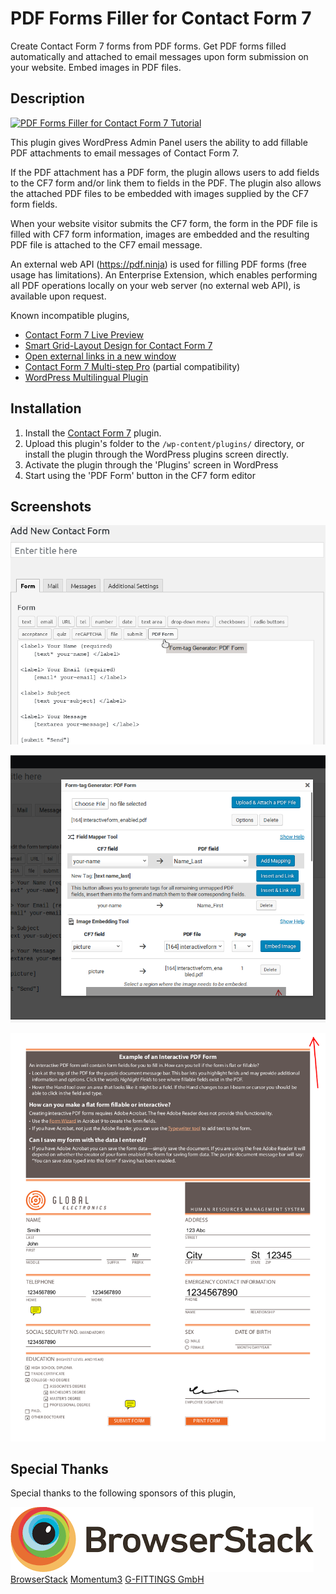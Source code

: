 # PDF Forms Filler for Contact Form 7

Create Contact Form 7 forms from PDF forms.  Get PDF forms filled automatically and attached to email messages upon form submission on your website.  Embed images in PDF files.

## Description

[![PDF Forms Filler for Contact Form 7 Tutorial](https://img.youtube.com/vi/jy84xqnj0Zk/0.jpg)](https://www.youtube.com/watch?v=jy84xqnj0Zk "PDF Forms Filler for Contact Form 7 Tutorial")

This plugin gives WordPress Admin Panel users the ability to add fillable PDF attachments to email messages of Contact Form 7.

If the PDF attachment has a PDF form, the plugin allows users to add fields to the CF7 form and/or link them to fields in the PDF.  The plugin also allows the attached PDF files to be embedded with images supplied by the CF7 form fields.

When your website visitor submits the CF7 form, the form in the PDF file is filled with CF7 form information, images are embedded and the resulting PDF file is attached to the CF7 email message.

An external web API (https://pdf.ninja) is used for filling PDF forms (free usage has limitations).  An Enterprise Extension, which enables performing all PDF operations locally on your web server (no external web API), is available upon request.

Known incompatible plugins,
* [Contact Form 7 Live Preview](https://wordpress.org/plugins/cf7-live-preview/)
* [Smart Grid-Layout Design for Contact Form 7](https://wordpress.org/plugins/cf7-grid-layout/)
* [Open external links in a new window](https://wordpress.org/plugins/open-external-links-in-a-new-window/)
* [Contact Form 7 Multi-step Pro](https://codecanyon.net/item/contact-form-7-multistep-pro/19635969) (partial compatibility)
* [WordPress Multilingual Plugin](https://wpml.org/)

## Installation

1. Install the [Contact Form 7](https://wordpress.org/plugins/contact-form-7) plugin.
2. Upload this plugin's folder to the `/wp-content/plugins/` directory, or install the plugin through the WordPress plugins screen directly.
3. Activate the plugin through the 'Plugins' screen in WordPress
4. Start using the 'PDF Form' button in the CF7 form editor

## Screenshots

![PDF Form button is available to access PDF attachments interface](assets/screenshot-1.png?raw=true)

![Form-tag Generator interface that allows users to upload and attach PDF files and generate tags](assets/screenshot-2.png?raw=true)

![Email message in Thunderbird with the attached PDF file](assets/screenshot-3.png?raw=true)

## Special Thanks

Special thanks to the following sponsors of this plugin,

[![BrowserStack](assets/BrowserStack.png)](https://www.browserstack.com/)
[BrowserStack](https://www.browserstack.com/)
[Momentum3](http://momentum3.biz/)
[G-FITTINGS GmbH](http://www.g-fittings.com/)
